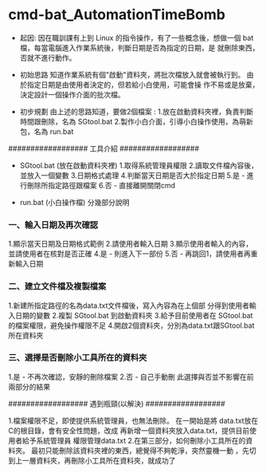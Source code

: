 # cmd-bat_AutomationTimeBomb

- 起因:
因在職訓課有上到 Linux 的指令操作，有了一些概念後，想做一個
bat檔，每當電腦進入作業系統後，判斷日期是否為指定的日期，是
就刪除東西，否就不進行動作。

- 初始思路
知道作業系統有個"啟動"資料夾，將批次檔放入就會被執行到。
由於指定日期是由使用者決定的，但若給小白使用，可能會操
作不易或是放棄，決定設計一個操作介面的批次檔。

- 初步規劃
由上述的思路知道，要做2個檔案 :
1.放在啟動資料夾裡，負責判斷時間跟刪除，名為 SGtool.bat
2.製作小白介面，引導小白操作使用，為萌新包，名為 run.bat

################## 工具介紹 ##################

- SGtool.bat (放在啟動資料夾裡)
1.取得系統管理員權限
2.讀取文件檔內容後，並放入一個變數
3.日期格式處理
4.判斷當天日期是否大於指定日期
5.是 - 進行刪除所指定路徑跟檔案
6.否 - 直接離開關閉cmd

- run.bat (小白操作檔)
分幾部分說明
### 一、輸入日期及再次確認
1.顯示當天日期及日期格式範例
2.請使用者輸入日期
3.顯示使用者輸入的內容，並請使用者在核對是否正確
4.是 - 則進入下一部份
5.否 - 再跳回1，請使用者再重新輸入日期

### 二、建立文件檔及複製檔案
1.新建所指定路徑的名為data.txt文件檔後，寫入內容為在上個部
分得到使用者輸入日期的變數
2.複製 SGtool.bat 到啟動資料夾
3.給予目前使用者在 SGtool.bat 的檔案權限，避免操作權限不足
4.開啟2個資料夾，分別為data.txt跟SGtool.bat所在資料夾

### 三、選擇是否刪除小工具所在的資料夾
1.是 - 不再次確認，安靜的刪除檔案
2.否 - 自己手動刪
此選擇與否並不影響在前兩部分的結果

################## 遇到瓶頸(以解決) ##################

1.檔案權限不足，即使提供系統管理員，也無法刪除。
在一開始是將 data.txt放在C的根目錄，會有安全性問題，改成
再新增一個資料夾放入data.txt，提供目前使用者給予系統管理員
權限管理data.txt
2.在第三部分，如何刪除小工具所在的資料夾。
最初只能刪除該資料夾裡的東西，總覺得不夠乾淨，突然靈機一動
，先切到上一層資料夾，再刪除小工具所在資料夾，就成功了
